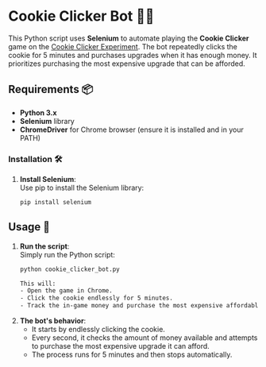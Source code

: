 # Cookie Clicker Bot 🍪🤖

This Python script uses **Selenium** to automate playing the **Cookie Clicker** game on the [Cookie Clicker Experiment](http://orteil.dashnet.org/experiments/cookie/). The bot repeatedly clicks the cookie for 5 minutes and purchases upgrades when it has enough money. It prioritizes purchasing the most expensive upgrade that can be afforded.

## Requirements 📦

- **Python 3.x**
- **Selenium** library
- **ChromeDriver** for Chrome browser (ensure it is installed and in your PATH)

### Installation 🛠️

1. **Install Selenium**:  
   Use pip to install the Selenium library:
   ```bash
   pip install selenium

## Usage 🚀

1. **Run the script**:  
   Simply run the Python script:
   ```bash
   python cookie_clicker_bot.py

   This will:
   - Open the game in Chrome.
   - Click the cookie endlessly for 5 minutes.
   - Track the in-game money and purchase the most expensive affordable upgrade.

2. **The bot's behavior**:
   - It starts by endlessly clicking the cookie.
   - Every second, it checks the amount of money available and attempts to purchase the most expensive upgrade it can afford.
   - The process runs for 5 minutes and then stops automatically.


